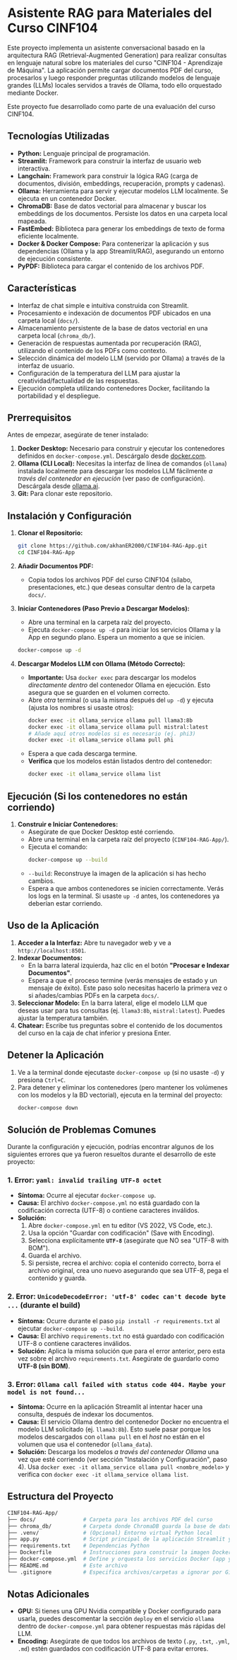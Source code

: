 # Asistente RAG para Materiales del Curso CINF104

Este proyecto implementa un asistente conversacional basado en la arquitectura RAG (Retrieval-Augmented Generation) para realizar consultas en lenguaje natural sobre los materiales del curso "CINF104 - Aprendizaje de Máquina". La aplicación permite cargar documentos PDF del curso, procesarlos y luego responder preguntas utilizando modelos de lenguaje grandes (LLMs) locales servidos a través de Ollama, todo ello orquestado mediante Docker.

Este proyecto fue desarrollado como parte de una evaluación del curso CINF104.

## Tecnologías Utilizadas

* **Python:** Lenguaje principal de programación.
* **Streamlit:** Framework para construir la interfaz de usuario web interactiva.
* **Langchain:** Framework para construir la lógica RAG (carga de documentos, división, embeddings, recuperación, prompts y cadenas).
* **Ollama:** Herramienta para servir y ejecutar modelos LLM localmente. Se ejecuta en un contenedor Docker.
* **ChromaDB:** Base de datos vectorial para almacenar y buscar los embeddings de los documentos. Persiste los datos en una carpeta local mapeada.
* **FastEmbed:** Biblioteca para generar los embeddings de texto de forma eficiente localmente.
* **Docker & Docker Compose:** Para contenerizar la aplicación y sus dependencias (Ollama y la app Streamlit/RAG), asegurando un entorno de ejecución consistente.
* **PyPDF:** Biblioteca para cargar el contenido de los archivos PDF.

## Características

* Interfaz de chat simple e intuitiva construida con Streamlit.
* Procesamiento e indexación de documentos PDF ubicados en una carpeta local (`docs/`).
* Almacenamiento persistente de la base de datos vectorial en una carpeta local (`chroma_db/`).
* Generación de respuestas aumentada por recuperación (RAG), utilizando el contenido de los PDFs como contexto.
* Selección dinámica del modelo LLM (servido por Ollama) a través de la interfaz de usuario.
* Configuración de la temperatura del LLM para ajustar la creatividad/factualidad de las respuestas.
* Ejecución completa utilizando contenedores Docker, facilitando la portabilidad y el despliegue.

## Prerrequisitos

Antes de empezar, asegúrate de tener instalado:

1.  **Docker Desktop:** Necesario para construir y ejecutar los contenedores definidos en `docker-compose.yml`. Descárgalo desde [docker.com](https://www.docker.com/products/docker-desktop/).
2.  **Ollama (CLI Local):** Necesitas la interfaz de línea de comandos (`ollama`) instalada localmente para descargar los modelos LLM fácilmente *a través del contenedor en ejecución* (ver paso de configuración). Descárgala desde [ollama.ai](https://ollama.ai/).
3.  **Git:** Para clonar este repositorio.

## Instalación y Configuración

1.  **Clonar el Repositorio:**
    ```bash
    git clone https://github.com/akhanER2000/CINF104-RAG-App.git
    cd CINF104-RAG-App 
    ```

2.  **Añadir Documentos PDF:**
    * Copia todos los archivos PDF del curso CINF104 (sílabo, presentaciones, etc.) que deseas consultar dentro de la carpeta `docs/`.

3.  **Iniciar Contenedores (Paso Previo a Descargar Modelos):**
    * Abre una terminal en la carpeta raíz del proyecto.
    * Ejecuta `docker-compose up -d` para iniciar los servicios Ollama y la App en segundo plano. Espera un momento a que se inicien.
    ```bash
    docker-compose up -d 
    ```

4.  **Descargar Modelos LLM con Ollama (Método Correcto):**
    * **Importante:** Usa `docker exec` para descargar los modelos *directamente dentro* del contenedor Ollama en ejecución. Esto asegura que se guarden en el volumen correcto.
    * Abre *otra* terminal (o usa la misma después del `up -d`) y ejecuta (ajusta los nombres si usaste otros):
        ```bash
        docker exec -it ollama_service ollama pull llama3:8b
        docker exec -it ollama_service ollama pull mistral:latest
        # Añade aquí otros modelos si es necesario (ej. phi3)
        docker exec -it ollama_service ollama pull phi 
        ```
    * Espera a que cada descarga termine.
    * **Verifica** que los modelos están listados dentro del contenedor:
        ```bash
        docker exec -it ollama_service ollama list
        ```

## Ejecución (Si los contenedores no están corriendo)

1.  **Construir e Iniciar Contenedores:**
    * Asegúrate de que Docker Desktop esté corriendo.
    * Abre una terminal en la carpeta raíz del proyecto (`CINF104-RAG-App/`).
    * Ejecuta el comando:
        ```bash
        docker-compose up --build
        ```
    * `--build`: Reconstruye la imagen de la aplicación si has hecho cambios.
    * Espera a que ambos contenedores se inicien correctamente. Verás los logs en la terminal. Si usaste `up -d` antes, los contenedores ya deberían estar corriendo.

## Uso de la Aplicación

1.  **Acceder a la Interfaz:** Abre tu navegador web y ve a `http://localhost:8501`.
2.  **Indexar Documentos:**
    * En la barra lateral izquierda, haz clic en el botón **"Procesar e Indexar Documentos"**.
    * Espera a que el proceso termine (verás mensajes de estado y un mensaje de éxito). Este paso solo necesitas hacerlo la primera vez o si añades/cambias PDFs en la carpeta `docs/`.
3.  **Seleccionar Modelo:** En la barra lateral, elige el modelo LLM que deseas usar para tus consultas (ej. `llama3:8b`, `mistral:latest`). Puedes ajustar la temperatura también.
4.  **Chatear:** Escribe tus preguntas sobre el contenido de los documentos del curso en la caja de chat inferior y presiona Enter.

## Detener la Aplicación

1.  Ve a la terminal donde ejecutaste `docker-compose up` (si no usaste `-d`) y presiona `Ctrl+C`.
2.  Para detener y eliminar los contenedores (pero mantener los volúmenes con los modelos y la BD vectorial), ejecuta en la terminal del proyecto:
    ```bash
    docker-compose down
    ```

## Solución de Problemas Comunes

Durante la configuración y ejecución, podrías encontrar algunos de los siguientes errores que ya fueron resueltos durante el desarrollo de este proyecto:

### 1. Error: `yaml: invalid trailing UTF-8 octet`

* **Síntoma:** Ocurre al ejecutar `docker-compose up`.
* **Causa:** El archivo `docker-compose.yml` no está guardado con la codificación correcta (UTF-8) o contiene caracteres inválidos.
* **Solución:**
    1.  Abre `docker-compose.yml` en tu editor (VS 2022, VS Code, etc.).
    2.  Usa la opción "Guardar con codificación" (Save with Encoding).
    3.  Selecciona explícitamente **`UTF-8`** (asegúrate que NO sea "UTF-8 with BOM").
    4.  Guarda el archivo.
    5.  Si persiste, recrea el archivo: copia el contenido correcto, borra el archivo original, crea uno nuevo asegurando que sea UTF-8, pega el contenido y guarda.

### 2. Error: `UnicodeDecodeError: 'utf-8' codec can't decode byte ...` (durante el build)

* **Síntoma:** Ocurre durante el paso `pip install -r requirements.txt` al ejecutar `docker-compose up --build`.
* **Causa:** El archivo `requirements.txt` no está guardado con codificación UTF-8 o contiene caracteres inválidos.
* **Solución:** Aplica la misma solución que para el error anterior, pero esta vez sobre el archivo `requirements.txt`. Asegúrate de guardarlo como **UTF-8 (sin BOM)**.

### 3. Error: `Ollama call failed with status code 404. Maybe your model is not found...`

* **Síntoma:** Ocurre en la aplicación Streamlit al intentar hacer una consulta, después de indexar los documentos.
* **Causa:** El servicio Ollama dentro del contenedor Docker no encuentra el modelo LLM solicitado (ej. `llama3:8b`). Esto suele pasar porque los modelos descargados con `ollama pull` en el *host* no están en el volumen que usa el contenedor (`ollama_data`).
* **Solución:** Descarga los modelos *a través del contenedor Ollama* una vez que esté corriendo (ver sección "Instalación y Configuración", paso 4). Usa `docker exec -it ollama_service ollama pull <nombre_modelo>` y verifica con `docker exec -it ollama_service ollama list`.

## Estructura del Proyecto
```bash
CINF104-RAG-App/
├── docs/               # Carpeta para los archivos PDF del curso
├── chroma_db/          # Carpeta donde ChromaDB guarda la base de datos vectorial
├── .venv/              # (Opcional) Entorno virtual Python local
├── app.py              # Script principal de la aplicación Streamlit y lógica RAG
├── requirements.txt    # Dependencias Python
├── Dockerfile          # Instrucciones para construir la imagen Docker de la app
├── docker-compose.yml  # Define y orquesta los servicios Docker (app y Ollama)
├── README.md           # Este archivo
└── .gitignore          # Especifica archivos/carpetas a ignorar por Git
```
## Notas Adicionales

* **GPU:** Si tienes una GPU Nvidia compatible y Docker configurado para usarla, puedes descomentar la sección `deploy` en el servicio `ollama` dentro de `docker-compose.yml` para obtener respuestas más rápidas del LLM.
* **Encoding:** Asegúrate de que todos los archivos de texto (`.py`, `.txt`, `.yml`, `.md`) estén guardados con codificación UTF-8 para evitar errores.
